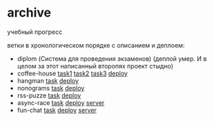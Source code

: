 # archive
учебный прогресс  

ветки в хронологическом порядке с описанием и деплоем:
- diplom (Система для проведения экзаменов) (деплой умер. И в целом за этот написанный второпях проект стыдно)
- coffee-house [task1](https://github.com/rolling-scopes-school/tasks/blob/master/tasks/coffee-house/coffee-house-week1.md)
[task2](https://github.com/rolling-scopes-school/tasks/blob/master/tasks/coffee-house/coffee-house-week2.md)
[task3](https://github.com/rolling-scopes-school/tasks/blob/master/tasks/coffee-house/coffee-house-week3.md)
[deploy](https://rolling-scopes-school.github.io/salt-upon-wounds-JSFE2023Q4/coffee-house/index.html)
- hangman [task](https://github.com/rolling-scopes-school/tasks/tree/master/stage1/tasks/hangman) [deploy](https://rolling-scopes-school.github.io/salt-upon-wounds-JSFE2023Q4/hangman/)
- nonograms [task](https://github.com/rolling-scopes-school/tasks/tree/master/tasks/nonograms) [deploy](https://rolling-scopes-school.github.io/salt-upon-wounds-JSFE2023Q4/nonograms/)
- rss-puzze [task](https://github.com/rolling-scopes-school/tasks/tree/master/stage2/tasks/puzzle) [deploy](https://rolling-scopes-school.github.io/salt-upon-wounds-JSFE2023Q4/rss-puzzle/)
- async-race [task](https://github.com/rolling-scopes-school/tasks/tree/master/stage2/tasks/async-race) [deploy](https://rolling-scopes-school.github.io/salt-upon-wounds-JSFE2023Q4/async-race/)
[server](https://github.com/mikhama/async-race-api)
- fun-chat [task](https://github.com/rolling-scopes-school/tasks/blob/master/stage2/tasks/fun-chat/README.md) [deploy](https://rolling-scopes-school.github.io/salt-upon-wounds-JSFE2023Q4/fun-chat)
[server](https://github.com/rolling-scopes-school/fun-chat-server/tree/main)
